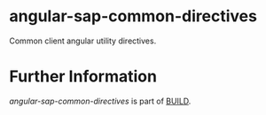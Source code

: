 angular-sap-common-directives
=============================

Common client angular utility directives.

Further Information
======================

*angular-sap-common-directives* is part of [BUILD](https://github.com/SAP/BUILD).
